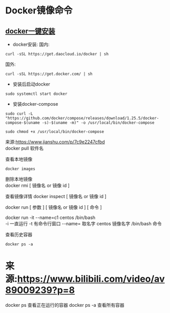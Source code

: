 # Docker镜像命令  

## [docker一键安装](https://blog.csdn.net/m0_37607365/article/details/79811086)
- docker安装:
国内:  
```
curl -sSL https://get.daocloud.io/docker | sh  
```
国外:    
```
curl -sSL https://get.docker.com/ | sh
```
- 安装后启动docker
```
sudo systemctl start docker
```
- 安装docker-compose
```
sudo curl -L "https://github.com/docker/compose/releases/download/1.25.5/docker-compose-$(uname -s)-$(uname -m)" -o /usr/local/bin/docker-compose
```
```
sudo chmod +x /usr/local/bin/docker-compose  
```




来源:https://www.jianshu.com/p/7c9e2247cfbd   
docker pull 软件名

查看本地镜像   
```
docker images  
```

删除本地镜像  
docker rmi [ 镜像名 or 镜像 id ]

查看镜像详情
docker inspect [ 镜像名 or 镜像 id ]

docker run [ 参数 ] [ 镜像名 or 镜像 id ] [ 命令 ]

docker run -it --name=c1 centos /bin/bash  
-i 一直运行 -t 有命令行窗口 --name= 取名字 centos 镜像名字 /bin/bash 命令

查看历史容器  
```
docker ps -a
```



# 来源:https://www.bilibili.com/video/av89009239?p=8

docker ps 查看正在运行的容器
docker ps -a 查看所有容器















